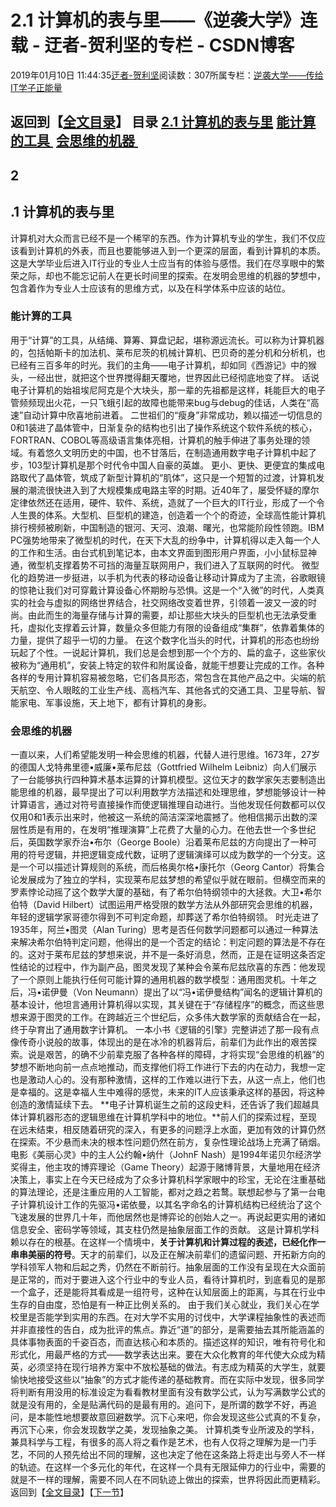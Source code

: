 
# 2.1 计算机的表与里——《逆袭大学》连载 - 迂者-贺利坚的专栏 - CSDN博客

2019年01月10日 11:44:35[迂者-贺利坚](https://me.csdn.net/sxhelijian)阅读数：307所属专栏：[逆袭大学——传给IT学子正能量](https://blog.csdn.net/column/details/32349.html)



返回到【[全文目录](https://blog.csdn.net/sxhelijian/article/details/85908097)】
**目录**
[2.1 计算机的表与里](#2.1%20%E8%AE%A1%E7%AE%97%E6%9C%BA%E7%9A%84%E8%A1%A8%E4%B8%8E%E9%87%8C)
[能计算的工具 ](#%E8%83%BD%E8%AE%A1%E7%AE%97%E7%9A%84%E5%B7%A5%E5%85%B7%C2%A0)
[会思维的机器 ](#%E4%BC%9A%E6%80%9D%E7%BB%B4%E7%9A%84%E6%9C%BA%E5%99%A8%C2%A0)
---

## 2
## .1 计算机的表与里
计算机对大众而言已经不是一个稀罕的东西。作为计算机专业的学生，我们不仅应该看到计算机的外表，而且也要能够进入到一个更深的层面，看到计算机的本质。这是大学毕业后进入IT行业的专业人士应当有的体验与感悟。我们在尽享眼中的繁荣之际，却也不能忘记前人在更长时间里的探索。在发明会思维的机器的梦想中，包含着作为专业人士应该有的思维方式，以及在科学体系中应该的站位。
### 能计算的工具
用于“计算”的工具，从结绳、算筹、算盘记起，堪称源远流长。可以称为计算机器的，包括帕斯卡的加法机、莱布尼茨的机械计算机、巴贝奇的差分机和分析机，也已经有三百多年的时光。我们的主角——电子计算机，却如同《西游记》中的猴头，一经出世，就把这个世界搅得翻天覆地，世界因此已经彻底地变了样。
话说电子计算机的始祖埃尼阿克是个大块头，那一辈的先祖都是这样，耗能巨大的电子管频频现出火花，一只飞蛾引起的故障也能带来bug与debug的佳话，人类在“高速”自动计算中欣喜地前进着。
二世祖们的“瘦身”非常成功，赖以描述一切信息的0和1装进了晶体管中，日渐复杂的结构也引出了操作系统这个软件系统的核心，FORTRAN、COBOL等高级语言集体亮相，计算机的触手伸进了事务处理的领域。有着悠久文明历史的中国，也不甘落后，在制造通用数字电子计算机中起了步，103型计算机是那个时代令中国人自豪的英雄。
更小、更快、更便宜的集成电路取代了晶体管，筑成了新型计算机的“肌体”，这只是一个短暂的过渡，计算机发展的潮流很快进入到了大规模集成电路主宰的时期。近40年了，屡受怀疑的摩尔定律依然还在适用，硬件、软件、系统，造就了一个巨大的IT行业，形成了一个令人生畏的体系。大型机、巨型机的建造，创造着一个个的奇迹，全球高性能计算机排行榜频被刷新，中国制造的银河、天河、浪潮、曙光，也常能阶段性领跑。IBM PC强势地带来了微型机的时代，在天下大乱的纷争中，计算机得以走入每一个人的工作和生活。由台式机到笔记本，由本文界面到图形用户界面，小小鼠标显神通，微型机支撑着势不可挡的海量互联网用户，我们进入了互联网的时代。
微型化的趋势进一步挺进，以手机为代表的移动设备让移动计算成为了主流，谷歌眼镜的惊艳让我们对可穿戴计算设备心怀期盼与恐惧。这是一个“入微”的时代，人类真实的社会与虚拟的网络世界结合，社交网络改变着世界，引领着一波又一波的时尚。由此而生的海量存储与计算的需要，却让那些大块头的巨型机也无法承受重托，虚拟化支撑着云计算，数量众多但能力有限的设备组成“集群”，依靠着集体的力量，提供了超乎一切的力量。
在这个数字化当头的时代，计算机的形态也纷纷玩起了个性。一说起计算机，我们总是会想到那一个个方的、扁的盒子，这些家伙被称为“通用机”，安装上特定的软件和附属设备，就能干想要让完成的工作。各种各样的专用计算机容易被忽略，它们各具形态，常包含在其他产品之中。尖端的航天航空、令人眼眩的工业生产线、高档汽车、其他各式的交通工具、卫星导航、智能家电、军事设施，天上地下，都有计算机的身影。
### 会思维的机器
一直以来，人们希望能发明一种会思维的机器，代替人进行思维。1673年，27岁的德国人戈特弗里德•威廉•莱布尼兹（Gottfried Wilhelm Leibniz）向人们展示了一台能够执行四种算术基本运算的计算机模型。这位天才的数学家矢志要制造出能思维的机器，最早提出了可以利用数学方法描述和处理思维，梦想能够设计一种计算语言，通过对符号直接操作而使逻辑推理自动进行。当他发现任何数都可以仅仅用0和1表示出来时，他被这一系统的简洁深深地震撼了。他相信揭示出数的深层性质是有用的，在发明“推理演算”上花费了大量的心力。在他去世一个多世纪后，英国数学家乔治•布尔（George Boole）沿着莱布尼兹的方向提出了一种可用的符号逻辑，并把逻辑变成代数，证明了逻辑演绎可以成为数学的一个分支。这是一个可以描述计算规则的系统，而后格奥尔格•康托尔（Georg Cantor）将集合论发展成为了独立的学科，实现莱布尼兹梦想的希望似乎就在眼前。但横空而来的罗素悖论动摇了这个数学大厦的基础，有了希尔伯特纲领中的大拯救。大卫•希尔伯特（David Hilbert）试图运用严格受限的数学方法从外部研究会思维的机器，年轻的逻辑学家哥德尔得到不可判定命题，却葬送了希尔伯特纲领。
时光走进了1935年，阿兰•图灵（Alan Turing）思考是否任何数学问题都可以通过一种算法来解决希尔伯特判定问题，他得出的是一个否定的结论：判定问题的算法是不存在的。这对于莱布尼兹的梦想来说，并不是一条好消息，然而，正是在证明这条否定性结论的过程中，作为副产品，图灵发现了某种会令莱布尼兹欣喜的东西：他发现了一个原则上能执行任何可能计算的通用机器的数学模型：通用图灵机。十年之后，冯•诺伊曼（Von Neumann）提出了以“冯•诺伊曼结构”闻名的逻辑计算机的基本设计，他坦言通用计算机得以实现，其关键在于“存储程序”的概念，而这些思想来源于图灵的工作。在跨越近三个世纪后，众多伟大数学家的贡献结合在一起，终于孕育出了通用数字计算机。
一本小书《逻辑的引擎》完整讲述了那一段有点像传奇小说般的故事，体现出的是在冰冷的机器背后，前辈们为此作出的艰苦探索。说是艰苦，的确不少前辈克服了各种各样的障碍，才将实现“会思维的机器”的梦想不断地向前一点点地推动，而支撑他们将工作进行下去的内在动力，我想一定也是激动人心的。没有那种激情，这样的工作难以进行下去，从这一点上，他们也是幸福的。这是幸福人生中难得的感觉，未来的IT人应该秉承这样的基因，将这种创造的激情延续下去。
**电子计算机诞生之前的这段史料，还告诉了我们超越具体计算机器形态的逻辑思维在计算机学科中的地位。**前人们的探索过程，至现在远未结束，相反随着研究的深入，有更多的问题浮上水面，更加有效的计算仍然在探索。不少悬而未决的根本性问题仍然在前方，复杂性理论战场上充满了硝烟。电影《美丽心灵》中的主人公约翰•纳什（JohnF Nash）是1994年诺贝尔经济学奖得主，他主攻的博弈理论（Game Theory）起源于赌博背景，大量地用在经济决策上，事实上在今天已经成为了众多计算机科学家眼中的珍宝，无论在注重基础的算法理论，还是注重应用的人工智能，都对之趋之若鹜。联想起参与了第一台电子计算机设计工作的先驱冯•诺依曼，以其名字命名的计算机结构已经统治了这个飞速发展的世界几十年，而他居然也是博弈论的创始人之一。再说起更实用的诸如信息安全、密码学等领域，其支柱仍然是抽象层面工作的贡献。
这是计算机学科赖以存在的根基。在这样一个情境中，**关于计算机和计算过程的表述，已经化作一串串美丽的符号**。天才的前辈们，以及正在解决前辈们的遗留问题、开拓新方向的学科领军人物和后起之秀，仍然在不断前行。抽象层面的工作没有呈现在大众面前是正常的，而对于要进入这个行业中的专业人员，看待计算机时，到底看见的是那一个盒子，还是能将其看成是一组符号，这种在认知层面上的距离，与其在行业中生存的自由度，恐怕是有一种正比例关系的。
由于我们关心就业，我们关心在学校里是否能学到实用的东西。在对大学不实用的讨伐中，大学课程抽象性的表述而并非直接性的告白，成为批评的焦点。靠近“道”的部分，是需要抽去其所能涵盖的具体事物表面的千姿百态，而直达核心和本质的。描述这样的知识，唯有符号化和形式化，用最严格的方式——数学表达出来。要在大众化教育的年代使大众成为精英，必须坚持在现行培养方案中不放松基础的做法。有志成为精英的大学生，就要愉快地接受这些以“抽象”的方式才能传递的基础教育。而在实际中发现，很多同学将判断有用没用的标准设定为看看教材里面有没有数学公式，认为写满数学公式的就是没有用的，全是贴满代码的是最有用的。追问下，是所谓的数学不好，再追问，是本能性地想要故意回避数学。沉下心来吧，你会发现这些公式真的不复杂，再沉下心来，你会发现数学之美，发现抽象之美。
计算机类专业所波及的学科，兼具科学与工程，有很多的高人将之看作是艺术，也有人仅将之理解为是一门手艺，不同的人预先给出不同的理解，这也决定了他在这条路上将走出与旁人不一样的轨迹。在这样一个多元化的年代，在这样一个具有无限延伸力的行业中，需要的就是不一样的理解，需要不同人在不同轨迹上做出的探索，世界将因此而更精彩。
返回到【[全文目录](https://blog.csdn.net/sxhelijian/article/details/85908097)】【[下一节](https://blog.csdn.net/sxhelijian/article/details/86222248)】


